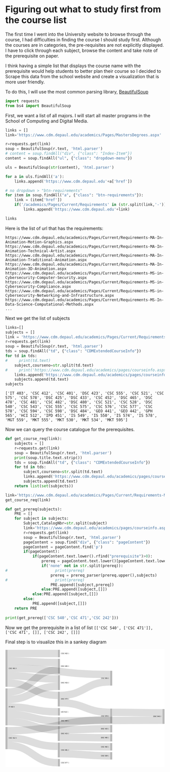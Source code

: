 # Figuring out what to study first from the course list

The first time I went into the University website to browse through the course, I had difficulties in finding the course I should study first. Although the courses are in categories, the pre-requisites are not explicitly displayed. I have to click through each subject, browse the content and take note of the prerequisite on paper. 

I think having a simple list that displays the course name with the prerequisite would help students to better plan their course so I decided to Scrape this data from the school website and create a visualization that is more user friendly.


To do this, I will use the most common parsing library, <a href='https://www.crummy.com/software/BeautifulSoup/bs4/doc/'>BeautifulSoup</a> 

``` Python
import requests
from bs4 import BeautifulSoup
```

First, we want a list of all majors. I will start all master programs in the School of Computing and Digital Media.
``` Python
links = []
link='https://www.cdm.depaul.edu/academics/Pages/MastersDegrees.aspx'

r=requests.get(link)
soup = BeautifulSoup(r.text, 'html.parser')
# content = soup.findAll("div", {"class": "Index-Item"})
content = soup.findAll("ul", {"class": "dropdown-menu"})

uls = BeautifulSoup(str(content), 'html.parser')

for a in uls.findAll('a'):
    links.append('https://www.cdm.depaul.edu'+a['href'])

# no dropdown > "btn-requirements"
for item in soup.findAll("a", {"class": "btn-requirements"}):
    link = (item['href'])
    if('/academics/Pages/Current/Requirements' in (str.split(link,'-'))):
        links.append('https://www.cdm.depaul.edu'+link)

links

```

Here is the list of url that has the requirements:
```
https://www.cdm.depaul.edu/academics/Pages/Current/Requirements-MA-In-Animation-Motion-Graphics.aspx
https://www.cdm.depaul.edu/academics/Pages/Current/Requirements-MA-In-Animation-Technical-Artist.aspx
https://www.cdm.depaul.edu/academics/Pages/Current/Requirements-MA-In-Animation-Traditional-Animation.aspx
https://www.cdm.depaul.edu/academics/Pages/Current/Requirements-MA-In-Animation-3D-Animation.aspx
https://www.cdm.depaul.edu/academics/Pages/Current/Requirements-MS-in-Cybersecurity-Computer-Security.aspx
https://www.cdm.depaul.edu/academics/Pages/Current/Requirements-MS-in-Cybersecurity-Compliance.aspx
https://www.cdm.depaul.edu/academics/Pages/Current/Requirements-MS-in-Cybersecurity-Networking-and-Infrastructure.aspx
https://www.cdm.depaul.edu/academics/Pages/Current/Requirements-MS-In-Data-Science-Computational-Methods.aspx
...
```

Next we get the list of subjects
``` Python
links=[]
subjects = []
link = 'https://www.cdm.depaul.edu/academics/Pages/Current/Requirements-MS-In-Data-Science-Computational-Methods.aspx'
r=requests.get(link)
soup = BeautifulSoup(r.text, 'html.parser')
tds = soup.findAll("td", {"class": "CDMExtendedCourseInfo"})
for td in tds:
#     print(td.text)
    subject,courseno=str.split(td.text)
#     print('https://www.cdm.depaul.edu/academics/pages/courseinfo.aspx?Subject='+subject+'&CatalogNbr='+courseno)
    links.append('https://www.cdm.depaul.edu/academics/pages/courseinfo.aspx?Subject='+subject+'&CatalogNbr='+courseno)
    subjects.append(td.text)
subjects
```
```['IT 403', 'CSC 412', 'CSC 401', 'DSC 423', 'CSC 555', 'CSC 521', 'CSC 575', 'CSC 578', 'DSC 425', 'DSC 433', 'CSC 452', 'DSC 465', 'DSC 478', 'CSC 481', 'CSC 482', 'DSC 480', 'CSC 521', 'CSC 528', 'DSC 540', 'CSC 543', 'CSC 555', 'CSC 575', 'CSC 576', 'CSC 577', 'CSC 578', 'CSC 594', 'CSC 598', 'DSC 484', 'GEO 441', 'GEO 442', 'GPH 565', 'HCI 512', 'IPD 451', 'IS 549', 'IS 550', 'IS 574', 'IS 578', 'MGT 559', 'MKT 555', 'MKT 530', 'MKT 534', 'MKT 595']```


Now we can query the course catalogue for the prerequisites.
``` Python
def get_course_req(link):
    subjects = []
    r=requests.get(link)
    soup = BeautifulSoup(r.text, 'html.parser')
    print(soup.title.text.strip())
    tds = soup.findAll("td", {"class": "CDMExtendedCourseInfo"})
    for td in tds:
        subject,courseno=str.split(td.text)
        links.append('https://www.cdm.depaul.edu/academics/pages/courseinfo.aspx?Subject='+subject+'&CatalogNbr='+courseno)
        subjects.append(td.text)
    return list(set(subjects))

link='https://www.cdm.depaul.edu/academics/Pages/Current/Requirements-MS-In-Computational-Finance.aspx'
get_course_req(link)

def get_prereq(subjects):
    PRE = []
    for subject in subjects:
        Subject,CatalogNbr=str.split(subject)
        link='https://www.cdm.depaul.edu/academics/pages/courseinfo.aspx?Subject='+Subject+'&CatalogNbr='+CatalogNbr
        r=requests.get(link)
        soup = BeautifulSoup(r.text, 'html.parser')
        pageContent = soup.find("div", {"class": "pageContent"})
        pageContent = pageContent.find('p')
        if(pageContent):
            if(pageContent.text.lower().rfind("prerequisite")>0):
                prereq = pageContent.text.lower()[pageContent.text.lower().rfind("prerequisite"):]
                if('none' not in str.split(prereq)):
#                     print(prereq)
                    prereq = prereq_parser(prereq.upper(),subjects)
#                     print(prereq)
                    PRE.append([subject,prereq])
                else:PRE.append([subject,[]])
            else:PRE.append([subject,[]])
        else:
            PRE.append([subject,[]])
    return PRE
                
print(get_prereq(['CSC 540','CSC 471','CSC 242']))
```
Now we get the prerequisite in a list of list
```[['CSC 540', ['CSC 471']], ['CSC 471', []], ['CSC 242', []]]```

Final step is to visualize this in a sankey diagram

<div>
<svg viewBox="0,0,975,720" width="975" height="720" style="background: rgb(255, 255, 255); width: 100%; height: auto;"><g><rect x="1" y="475" height="135.00000000000023" width="13" fill="rgb(185, 185, 185)"><title>CSC 412
3</title></rect><rect x="641" y="363.05303406198345" height="90" width="13" fill="rgb(185, 185, 185)"><title>CSC 578
2</title></rect><rect x="321" y="259.9999999999999" height="89.99999999999994" width="13" fill="rgb(185, 185, 185)"><title>DSC 478
2</title></rect><rect x="1" y="5" height="224.99999999999997" width="13" fill="rgb(185, 185, 185)"><title>CSC 401
5</title></rect><rect x="321" y="59.99999999999996" height="89.99999999999996" width="13" fill="rgb(185, 185, 185)"><title>DSC 465
2</title></rect><rect x="1" y="239.99999999999997" height="225.00000000000003" width="13" fill="rgb(185, 185, 185)"><title>IT 403
5</title></rect><rect x="321" y="5" height="44.99999999999996" width="13" fill="rgb(185, 185, 185)"><title>CSC 452
1</title></rect><rect x="321" y="469.99999999999983" height="89.99999999999994" width="13" fill="rgb(185, 185, 185)"><title>DSC 423
2</title></rect><rect x="321" y="359.99999999999983" height="45" width="13" fill="rgb(185, 185, 185)"><title>HCI 512
1</title></rect><rect x="641" y="463.05303406198345" height="45" width="13" fill="rgb(185, 185, 185)"><title>DSC 425
1</title></rect><rect x="961" y="365.91211222228054" height="90" width="13" fill="rgb(185, 185, 185)"><title>DSC 540
2</title></rect><rect x="321" y="414.99999999999983" height="45" width="13" fill="rgb(185, 185, 185)"><title>DSC 484
1</title></rect><rect x="321" y="569.9999999999998" height="90.00000000000023" width="13" fill="rgb(185, 185, 185)"><title>CSC 481
2</title></rect><rect x="641" y="573.0530340619832" height="45" width="13" fill="rgb(185, 185, 185)"><title>CSC 482
1</title></rect><rect x="641" y="132.71804509048044" height="89.99999999999994" width="13" fill="rgb(185, 185, 185)"><title>CSC 555
2</title></rect><rect x="321" y="670" height="45" width="13" fill="rgb(185, 185, 185)"><title>CSC 577
1</title></rect><rect x="321" y="159.99999999999991" height="89.99999999999997" width="13" fill="rgb(185, 185, 185)"><title>DSC 433
2</title></rect><rect x="641" y="628.0530340619832" height="45" width="13" fill="rgb(185, 185, 185)"><title>CSC 528
1</title></rect><rect x="641" y="518.0530340619833" height="44.999999999999886" width="13" fill="rgb(185, 185, 185)"><title>DSC 480
1</title></rect></g><g fill="none"><g stroke="rgb(221, 221, 221)" style="mix-blend-mode: multiply;"><path d="M15,497.5C327.5,497.5,327.5,430.55303406198345,640,430.55303406198345" stroke-width="45"></path><title>CSC 412 → CSC 578
1</title></g><g stroke="rgb(221, 221, 221)" style="mix-blend-mode: multiply;"><path d="M335,327.4999999999999C487.5,327.4999999999999,487.5,385.55303406198345,640,385.55303406198345" stroke-width="45"></path><title>DSC 478 → CSC 578
1</title></g><g stroke="rgb(221, 221, 221)" style="mix-blend-mode: multiply;"><path d="M15,72.5C167.5,72.5,167.5,82.49999999999996,320,82.49999999999996" stroke-width="45"></path><title>CSC 401 → DSC 465
1</title></g><g stroke="rgb(221, 221, 221)" style="mix-blend-mode: multiply;"><path d="M15,262.5C167.5,262.5,167.5,127.49999999999996,320,127.49999999999996" stroke-width="45"></path><title>IT 403 → DSC 465
1</title></g><g stroke="rgb(221, 221, 221)" style="mix-blend-mode: multiply;"><path d="M15,207.5C167.5,207.5,167.5,282.4999999999999,320,282.4999999999999" stroke-width="45"></path><title>CSC 401 → DSC 478
1</title></g><g stroke="rgb(221, 221, 221)" style="mix-blend-mode: multiply;"><path d="M15,27.5C167.5,27.5,167.5,27.5,320,27.5" stroke-width="45"></path><title>CSC 401 → CSC 452
1</title></g><g stroke="rgb(221, 221, 221)" style="mix-blend-mode: multiply;"><path d="M15,442.5C167.5,442.5,167.5,492.49999999999983,320,492.49999999999983" stroke-width="45"></path><title>IT 403 → DSC 423
1</title></g><g stroke="rgb(221, 221, 221)" style="mix-blend-mode: multiply;"><path d="M15,352.5C167.5,352.5,167.5,382.49999999999983,320,382.49999999999983" stroke-width="45"></path><title>IT 403 → HCI 512
1</title></g><g stroke="rgb(221, 221, 221)" style="mix-blend-mode: multiply;"><path d="M335,492.49999999999983C487.5,492.49999999999983,487.5,485.55303406198345,640,485.55303406198345" stroke-width="45"></path><title>DSC 423 → DSC 425
1</title></g><g stroke="rgb(221, 221, 221)" style="mix-blend-mode: multiply;"><path d="M655,385.55303406198345C807.5,385.55303406198345,807.5,388.41211222228054,960,388.41211222228054" stroke-width="45"></path><title>CSC 578 → DSC 540
1</title></g><g stroke="rgb(221, 221, 221)" style="mix-blend-mode: multiply;"><path d="M335,437.49999999999983C647.5,437.49999999999983,647.5,433.41211222228054,960,433.41211222228054" stroke-width="45"></path><title>DSC 484 → DSC 540
1</title></g><g stroke="rgb(221, 221, 221)" style="mix-blend-mode: multiply;"><path d="M335,592.4999999999998C487.5,592.4999999999998,487.5,595.5530340619832,640,595.5530340619832" stroke-width="45"></path><title>CSC 481 → CSC 482
1</title></g><g stroke="rgb(221, 221, 221)" style="mix-blend-mode: multiply;"><path d="M335,282.4999999999999C487.5,282.4999999999999,487.5,200.21804509048044,640,200.21804509048044" stroke-width="45"></path><title>DSC 478 → CSC 555
1</title></g><g stroke="rgb(221, 221, 221)" style="mix-blend-mode: multiply;"><path d="M15,117.5C327.5,117.5,327.5,155.21804509048044,640,155.21804509048044" stroke-width="45"></path><title>CSC 401 → CSC 555
1</title></g><g stroke="rgb(221, 221, 221)" style="mix-blend-mode: multiply;"><path d="M15,587.5C167.5,587.5,167.5,692.5,320,692.5" stroke-width="45"></path><title>CSC 412 → CSC 577
1</title></g><g stroke="rgb(221, 221, 221)" style="mix-blend-mode: multiply;"><path d="M15,162.5C167.5,162.5,167.5,182.49999999999991,320,182.49999999999991" stroke-width="45"></path><title>CSC 401 → DSC 433
1</title></g><g stroke="rgb(221, 221, 221)" style="mix-blend-mode: multiply;"><path d="M15,307.5C167.5,307.5,167.5,227.49999999999991,320,227.49999999999991" stroke-width="45"></path><title>IT 403 → DSC 433
1</title></g><g stroke="rgb(221, 221, 221)" style="mix-blend-mode: multiply;"><path d="M15,397.5C167.5,397.5,167.5,437.49999999999983,320,437.49999999999983" stroke-width="45"></path><title>IT 403 → DSC 484
1</title></g><g stroke="rgb(221, 221, 221)" style="mix-blend-mode: multiply;"><path d="M335,637.4999999999998C487.5,637.4999999999998,487.5,650.5530340619832,640,650.5530340619832" stroke-width="45"></path><title>CSC 481 → CSC 528
1</title></g><g stroke="rgb(221, 221, 221)" style="mix-blend-mode: multiply;"><path d="M15,542.5C167.5,542.5,167.5,592.4999999999998,320,592.4999999999998" stroke-width="45"></path><title>CSC 412 → CSC 481
1</title></g><g stroke="rgb(221, 221, 221)" style="mix-blend-mode: multiply;"><path d="M335,537.4999999999998C487.5,537.4999999999998,487.5,540.5530340619833,640,540.5530340619833" stroke-width="45"></path><title>DSC 423 → DSC 480
1</title></g></g><g style="font: 10px sans-serif;"><text x="21" y="542.5000000000001" dy="0.35em" text-anchor="start">CSC 412<tspan fill-opacity="0.7"> 3</tspan></text><text x="634" y="408.05303406198345" dy="0.35em" text-anchor="end">CSC 578<tspan fill-opacity="0.7"> 2</tspan></text><text x="341" y="304.9999999999999" dy="0.35em" text-anchor="start">DSC 478<tspan fill-opacity="0.7"> 2</tspan></text><text x="21" y="117.49999999999999" dy="0.35em" text-anchor="start">CSC 401<tspan fill-opacity="0.7"> 5</tspan></text><text x="341" y="104.99999999999994" dy="0.35em" text-anchor="start">DSC 465<tspan fill-opacity="0.7"> 2</tspan></text><text x="21" y="352.5" dy="0.35em" text-anchor="start">IT 403<tspan fill-opacity="0.7"> 5</tspan></text><text x="341" y="27.49999999999998" dy="0.35em" text-anchor="start">CSC 452<tspan fill-opacity="0.7"> 1</tspan></text><text x="341" y="514.9999999999998" dy="0.35em" text-anchor="start">DSC 423<tspan fill-opacity="0.7"> 2</tspan></text><text x="341" y="382.49999999999983" dy="0.35em" text-anchor="start">HCI 512<tspan fill-opacity="0.7"> 1</tspan></text><text x="634" y="485.55303406198345" dy="0.35em" text-anchor="end">DSC 425<tspan fill-opacity="0.7"> 1</tspan></text><text x="954" y="410.91211222228054" dy="0.35em" text-anchor="end">DSC 540<tspan fill-opacity="0.7"> 2</tspan></text><text x="341" y="437.49999999999983" dy="0.35em" text-anchor="start">DSC 484<tspan fill-opacity="0.7"> 1</tspan></text><text x="341" y="614.9999999999999" dy="0.35em" text-anchor="start">CSC 481<tspan fill-opacity="0.7"> 2</tspan></text><text x="634" y="595.5530340619832" dy="0.35em" text-anchor="end">CSC 482<tspan fill-opacity="0.7"> 1</tspan></text><text x="634" y="177.71804509048042" dy="0.35em" text-anchor="end">CSC 555<tspan fill-opacity="0.7"> 2</tspan></text><text x="341" y="692.5" dy="0.35em" text-anchor="start">CSC 577<tspan fill-opacity="0.7"> 1</tspan></text><text x="341" y="204.9999999999999" dy="0.35em" text-anchor="start">DSC 433<tspan fill-opacity="0.7"> 2</tspan></text><text x="634" y="650.5530340619832" dy="0.35em" text-anchor="end">CSC 528<tspan fill-opacity="0.7"> 1</tspan></text><text x="634" y="540.5530340619832" dy="0.35em" text-anchor="end">DSC 480<tspan fill-opacity="0.7"> 1</tspan></text></g></svg>
</div>
